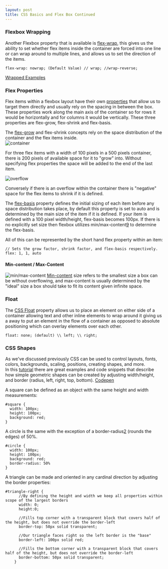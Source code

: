 ```yaml
---
layout: post
title: CSS Basics and Flex Box Continued
---
```


### Flexbox Wrapping
Another Flexbox property that is available is [flex-wrap][4], this gives us the ability to set whether flex items inside the container are forced into one line or can wrap around to multiple lines, and allows us to set the direction of the items.

```
flex-wrap: nowrap; (Default Value) // wrap; //wrap-reverse;
```
[Wrapped Examples][5]

### Flex Properties
Flex items within a flexbox layout have their own [properties][6] that allow us to target them directly and usually rely on the spacing in between the box.  These properties work along the main axis of the container so for rows it would be horizontally and for columns it would be vertically.  These three properties are flex-grow, flex-shrink and flex-basis.

The [flex-grow][11] and flex-shrink concepts rely on the space distribution of the container and the flex items inside.  
![container](https://developer.mozilla.org/en-US/docs/Web/CSS/CSS_Flexible_Box_Layout/Controlling_Ratios_of_Flex_Items_Along_the_Main_Ax/basics7.png)

For three flex items with a width of 100 pixels in a 500 pixels container, there is 200 pixels of available space for it to "grow" into. Without specifying flex properties the space will be added to the end of the last item.

![overflow](https://developer.mozilla.org/en-US/docs/Web/CSS/CSS_Flexible_Box_Layout/Controlling_Ratios_of_Flex_Items_Along_the_Main_Ax/ratios1.png)

Conversely if there is an overflow within the container there is "negative" space for the flex items to shrink if it is defined.  

The [flex-basis][8] property defines the initial sizing of each item before any space distribution takes place, by default this property is set to auto and is determined by the main size of the item if it is defined.  If your item is defined with a 100 pixel width/height, flex-basis becomes 100px.  If there is no explicitly set size then flexbox utilizes min/max-content[9] to determine the flex-basis.  

All of this can be represented by the short hand flex property within an item:  

```
// Sets the grow factor, shrink factor, and flex-basis respectively.
flex: 1, 1, auto
```

#### Min-content / Max-Content
![min/max-content](https://i7x7p5b7.stackpathcdn.com/codrops/wp-content/uploads/2014/10/min-max-content.png)
[Min-content][10] size refers to the smallest size a box can be without overflowing, and max-content is usually determined by the "ideal" size a box should take to fit its content given infinite space.






### Float
The [CSS Float][3] property allows us to place an element on either side of a container allowing text and other inline elements to wrap around it giving us a away to put an element in the flow of a container as opposed to absolute positioning which can overlay elements over each other.  

```
float: none; (default) \\ left; \\ right;
```


### CSS Shapes
As we've discussed previously CSS can be used to control layouts, fonts, colors, backgrounds, scaling, positions, creating shapes, and more.  
In this [tutorial][1] there are great examples and code snippets that describe how simple geometric shapes can be created by adjusting width/height, and border (radius, left, right, top, bottom). 
[Codepen][3]

A square can be defined as an object with the same height and width measurements:

````
#square {
  width: 100px;
  height: 100px;
  background: red;
}
````

A circle is the same with the exception of a border-radius[2] (rounds the edges) of 50%.  
````
#circle {
  width: 100px;
  height: 100px;
  background: red;
  border-radius: 50%
}
````
A triangle can be made and oriented in any cardinal direction by adjusting the border properties:  

````
#triangle-right {
      //By defining the height and width we keep all properties within scope of the largest borders 
      width: 0;
      height:0;

      //Fills top corner with a transparent block that covers half of the height, but does not override the border-left
      border-top: 50px solid transparent;
      
      //Our triangle faces right so the left border is the "base" 
      border-left: 100px solid red;

      //Fills the bottom corner with a transparent block that covers half of the height, but does not override the border-left
      border-bottom: 50px solid transparent;
    }
````






[1]:https://css-tricks.com/the-shapes-of-css/
[2]:https://developer.mozilla.org/en-US/docs/Web/CSS/border-radius
[3]:https://codepen.io/thereisnoneo/pen/eYWyvJy
[4]:https://developer.mozilla.org/en-US/docs/Web/CSS/flex-wrap
[5]:https://codepen.io/thereisnoneo/pen/eYWyvJy
[6]:https://developer.mozilla.org/en-US/docs/Web/CSS/CSS_Flexible_Box_Layout/Basic_Concepts_of_Flexbox#properties_applied_to_flex_items
[7]:https://developer.mozilla.org/en-US/docs/Web/CSS/CSS_Flexible_Box_Layout/Controlling_Ratios_of_Flex_Items_Along_the_Main_Ax
[8]:https://developer.mozilla.org/en-US/docs/Web/CSS/flex-basis 
[9]:https://drafts.csswg.org/css-sizing-3/#max-content
[10]:https://drafts.csswg.org/css-sizing-3/#min-content
[11]:https://developer.mozilla.org/en-US/docs/Web/CSS/flex-grow